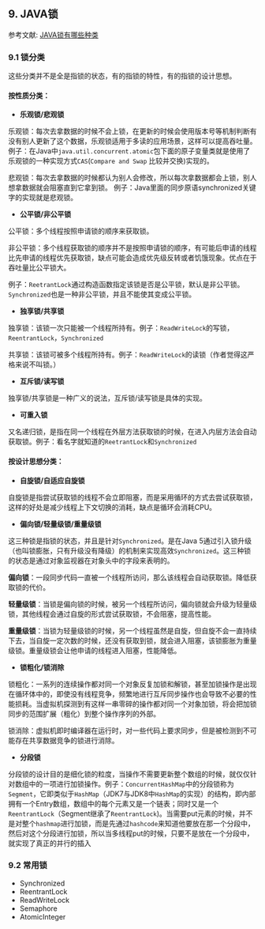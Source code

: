 ## 9. JAVA锁

参考文献: [JAVA锁有哪些种类](https://blog.csdn.net/nalanmingdian/article/details/77800355)

### 9.1 锁分类

这些分类并不是全是指锁的状态，有的指锁的特性，有的指锁的设计思想。

#### 按性质分类：

- **乐观锁/悲观锁**

乐观锁：每次去拿数据的时候不会上锁，在更新的时候会使用版本号等机制判断有没有别人更新了这个数据，乐观锁适用于多读的应用场景，这样可以提高吞吐量。
例子：在Java中`java.util.concurrent.atomic`包下面的原子变量类就是使用了乐观锁的一种实现方式`CAS`(`Compare and Swap` 比较并交换)实现的。

悲观锁：每次去拿数据的时候都认为别人会修改，所以每次拿数据都会上锁，别人想拿数据就会阻塞直到它拿到锁。
例子：Java里面的同步原语synchronized关键字的实现就是悲观锁。

- **公平锁/非公平锁**  

公平锁：多个线程按照申请锁的顺序来获取锁。

非公平锁：多个线程获取锁的顺序并不是按照申请锁的顺序，有可能后申请的线程比先申请的线程优先获取锁，缺点可能会造成优先级反转或者饥饿现象。优点在于吞吐量比公平锁大。

例子：`ReetrantLock`通过构造函数指定该锁是否是公平锁，默认是非公平锁。`Synchronized`也是一种非公平锁，并且不能使其变成公平锁。

- **独享锁/共享锁**

独享锁：该锁一次只能被一个线程所持有。例子：`ReadWriteLock`的写锁，`ReentrantLock`，`Synchronized`

共享锁：该锁可被多个线程所持有。例子：`ReadWriteLock`的读锁（作者觉得这严格来说不叫锁。）

- **互斥锁/读写锁**

独享锁/共享锁是一种广义的说法，互斥锁/读写锁是具体的实现。

- **可重入锁**

又名递归锁，是指在同一个线程在外层方法获取锁的时候，在进入内层方法会自动获取锁。例子：看名字就知道的`ReetrantLock`和`Synchronized`

#### 按设计思想分类：

- **自旋锁/自适应自旋锁**

自旋锁是指尝试获取锁的线程不会立即阻塞，而是采用循环的方式去尝试获取锁，这样的好处是减少线程上下文切换的消耗，缺点是循环会消耗CPU。

- **偏向锁/轻量级锁/重量级锁**

这三种锁是指锁的状态，并且是针对`Synchronized`。是在Java 5通过引入锁升级（也叫锁膨胀，只有升级没有降级）的机制来实现高效`Synchronized`。这三种锁的状态是通过对象监视器在对象头中的字段来表明的。

**偏向锁**：一段同步代码一直被一个线程所访问，那么该线程会自动获取锁。降低获取锁的代价。

**轻量级锁**：当锁是偏向锁的时候，被另一个线程所访问，偏向锁就会升级为轻量级锁，其他线程会通过自旋的形式尝试获取锁，不会阻塞，提高性能。

**重量级锁**：当锁为轻量级锁的时候，另一个线程虽然是自旋，但自旋不会一直持续下去，当自旋一定次数的时候，还没有获取到锁，就会进入阻塞，该锁膨胀为重量级锁。重量级锁会让他申请的线程进入阻塞，性能降低。

- **锁粗化/锁消除**

锁粗化：一系列的连续操作都对同一个对象反复加锁和解锁，甚至加锁操作是出现在循环体中的，即使没有线程竞争，频繁地进行互斥同步操作也会导致不必要的性能损耗。当虚拟机探测到有这样一串零碎的操作都对同一个对象加锁，将会把加锁同步的范围扩展（粗化）到整个操作序列的外部。

锁消除：虚拟机即时编译器在运行时，对一些代码上要求同步，但是被检测到不可能存在共享数据竞争的锁进行消除。

- **分段锁**

分段锁的设计目的是细化锁的粒度，当操作不需要更新整个数组的时候，就仅仅针对数组中的一项进行加锁操作。例子：`ConcurrentHashMap`中的分段锁称为`Segment`，它即类似于`HashMap`（JDK7与JDK8中`HashMap`的实现）的结构，即内部拥有一个Entry数组，数组中的每个元素又是一个链表；同时又是一个`ReentrantLock`（Segment继承了`ReentrantLock`)。当需要put元素的时候，并不是对整个`hashmap`进行加锁，而是先通过`hashcode`来知道他要放在那一个分段中，然后对这个分段进行加锁，所以当多线程put的时候，只要不是放在一个分段中，就实现了真正的并行的插入

### 9.2 常用锁

- Synchronized
- ReentrantLock
- ReadWriteLock
- Semaphore
- AtomicInteger
